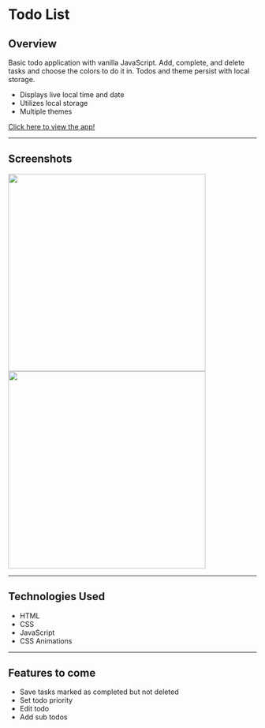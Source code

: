 # Todo List

## Overview
Basic todo application with vanilla JavaScript. Add, complete, and delete tasks and choose the colors to do it in. Todos and theme persist with local storage.

- Displays live local time and date
- Utilizes local storage
- Multiple themes


[Click here to view the app!](https://mr-todo-it.netlify.app/)

---
## Screenshots

<img src="https://i.imgur.com/wNUaM61.png" width="400"> 
<img src="https://i.imgur.com/1ZtGxaP.png" width="400"> 

 
---
## Technologies Used

- HTML
- CSS
- JavaScript
- CSS Animations

---
## Features to come

- Save tasks marked as completed but not deleted
- Set todo priority
- Edit todo
- Add sub todos

